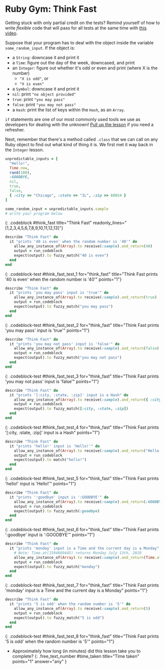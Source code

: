 # Ruby Gym: Think Fast

<div class="alert alert-info">

Getting stuck with only partial credit on the tests? Remind yourself of how to write _flexible_ code that will pass for all tests at the same time with [this video](https://share.descript.com/view/x6XDEJNYGlp).
</div>

Suppose that your program has to deal with the object inside the variable `some_random_input`. If the object is:

* a `String`: downcase it and print it
* a `Time`: figure out the day of the week, downcased, and print
* an `Integer`: figure out whether it's odd or even and print (where X is the number)
    * `"X is odd"`, or
    * `"X is even"`
* a `Symbol`: downcase it and print it
* `nil`: print `"no object provided"`
* `true`: print `"you may pass"`
* `false`: print `"you may not pass"`
* a `Hash`: print the list of keys within the `Hash`, as an `Array`.

`if` statements are one of our most commonly used tools we use as developers for dealing with the unknown! [Pull up the lesson](https://learn.firstdraft.com/lessons/74-ruby-intro-conditionals) if you need a refresher.

Next, remember that there's a method called `.class` that we can call on any Ruby object to find out what kind of thing it is. We first met it way back in the `Integer` lesson.

```ruby
unpredictable_inputs = [
  "Hello!",
  Time.now,
  rand(100),
  :GOODBYE,
  nil,
  true,
  false,
  { :city => "Chicago", :state => "IL", :zip => 60654 }
]

some_random_input = unpredictable_inputs.sample
# write your program below
```
{: .codeblock #think_fast title="Think Fast" readonly_lines="[1,2,3,4,5,6,7,8,9,10,11,12,13]"}


```ruby
describe "Think Fast" do
  it "prints '40 is even' when the random number is '40'" do
    allow_any_instance_of(Array).to receive(:sample).and_return(40)
    output = run_codeblock
    expect(output).to fuzzy_match("40 is even")
  end
end
```
{: .codeblock-test #think_fast_test_1 for="think_fast" title="Think Fast prints '40 is even' when the random number is '40'" points="1"}


```ruby
describe "Think Fast" do
  it "prints 'you may pass' input is 'true'" do
    allow_any_instance_of(Array).to receive(:sample).and_return(true)
    output = run_codeblock
    expect(output).to fuzzy_match("you may pass")
  end
end
```
{: .codeblock-test #think_fast_test_2 for="think_fast" title="Think Fast prints 'you may pass' input is 'true'" points="1"}


```ruby
describe "Think Fast" do
  it "prints 'you may not pass' input is 'false'" do
    allow_any_instance_of(Array).to receive(:sample).and_return(false)
    output = run_codeblock
    expect(output).to fuzzy_match("you may not pass")
  end
end
```
{: .codeblock-test #think_fast_test_3 for="think_fast" title="Think Fast prints 'you may not pass' input is 'false'" points="1"}


```ruby
describe "Think Fast" do
  it "prints '[:city, :state, :zip]' input is a Hash" do
    allow_any_instance_of(Array).to receive(:sample).and_return({ :city => "Chicago", :state => "IL", :zip => 60654 })
    output = run_codeblock
    expect(output).to fuzzy_match([:city, :state, :zip])
  end
end
```
{: .codeblock-test #think_fast_test_4 for="think_fast" title="Think Fast prints '[:city, :state, :zip]' input is a Hash" points="1"}


```ruby
describe "Think Fast" do
  it "prints 'hello!' input is 'Hello!'" do
    allow_any_instance_of(Array).to receive(:sample).and_return("Hello!")
    output = run_codeblock
    expect(output).to match("hello!")
  end
end
```
{: .codeblock-test #think_fast_test_5 for="think_fast" title="Think Fast prints 'hello!' input is 'Hello!'" points="1"}


```ruby
describe "Think Fast" do
  it "prints ':goodbye' input is ':GOODBYE'" do
    allow_any_instance_of(Array).to receive(:sample).and_return(:GOODBYE)
    output = run_codeblock
    expect(output).to fuzzy_match(:goodbye)
  end
end
```
{: .codeblock-test #think_fast_test_6 for="think_fast" title="Think Fast prints ':goodbye' input is ':GOODBYE'" points="1"}


```ruby
describe "Think Fast" do
  it "prints 'monday' input is a Time and the current day is a Monday" do
    # Note: Time.at(1594669445) returns Monday July 13th, 2020
    allow_any_instance_of(Array).to receive(:sample).and_return(Time.at(1594669445))
    output = run_codeblock
    expect(output).to fuzzy_match("monday")
  end
end
```
{: .codeblock-test #think_fast_test_7 for="think_fast" title="Think Fast prints 'monday' input is a Time and the current day is a Monday" points="1"}


```ruby
describe "Think Fast" do
  it "prints '5 is odd' when the random number is '5'" do
    allow_any_instance_of(Array).to receive(:sample).and_return(5)
    output = run_codeblock
    expect(output).to fuzzy_match("5 is odd")
  end
end
```
{: .codeblock-test #think_fast_test_8 for="think_fast" title="Think Fast prints '5 is odd' when the random number is '5'" points="1"}

- Approximately how long (in minutes) did this lesson take you to complete?
{: .free_text_number #time_taken title="Time taken" points="1" answer="any" }


